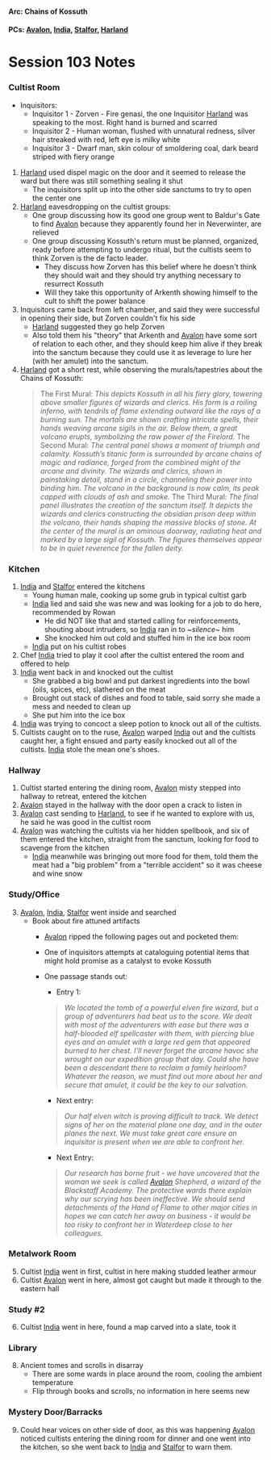 #### Arc: Chains of Kossuth
#### PCs: [Avalon](PCs/Current/Avalon.md), [India](PCs/Current/India.md), [Stalfor](PCs/Current/Stalfor.md), [Harland](PCs/Current/Harland.md)

# Session 103 Notes
### Cultist Room
- Inquisitors:
	- Inquisitor 1 - Zorven - Fire genasi, the one Inquisitor [Harland](PCs/Current/Harland.md) was speaking to the most. Right hand is burned and scarred
	- Inquisitor 2 - Human woman, flushed with unnatural redness, silver hair streaked with red, left eye is milky white
	- Inquisitor 3 - Dwarf man, skin colour of smoldering coal, dark beard striped with fiery orange
1. [Harland](PCs/Current/Harland.md) used dispel magic on the door and it seemed to release the ward but there was still something sealing it shut
	- The inquisitors split up into the other side sanctums to try to open the center one
2. [Harland](PCs/Current/Harland.md) eavesdropping on the cultist groups:
	- One group discussing how its good one group went to Baldur's Gate to find [Avalon](PCs/Current/Avalon.md) because they apparently found her in Neverwinter, are relieved
	- One group discussing Kossuth's return must be planned, organized, ready before attempting to undergo ritual, but the cultists seem to think Zorven is the de facto leader.
		- They discuss how Zorven has this belief where he doesn't think they should wait and they should try anything necessary to resurrect Kossuth
		- Will they take this opportunity of Arkenth showing himself to the cult to shift the power balance
11. Inquisitors came back from left chamber, and said they were successful in opening their side, but Zorven couldn't fix his side
	- [Harland](PCs/Current/Harland.md) suggested they go help Zorven
	- Also told them his "theory" that Arkenth and [Avalon](PCs/Current/Avalon.md) have some sort of relation to each other, and they should keep him alive if they break into the sanctum because they could use it as leverage to lure her (with her amulet) into the sanctum.
12. [Harland](PCs/Current/Harland.md) got a short rest, while observing the murals/tapestries about the Chains of Kossuth:
	>	The First Mural: _This depicts Kossuth in all his fiery glory, towering above smaller figures of wizards and clerics. His form is a roiling inferno, with tendrils of flame extending outward like the rays of a burning sun. The mortals are shown crafting intricate spells, their hands weaving arcane sigils in the air. Below them, a great volcano erupts, symbolizing the raw power of the Firelord._
	>	The Second Mural: _The central panel shows a moment of triumph and calamity. Kossuth’s titanic form is surrounded by arcane chains of magic and radiance, forged from the combined might of the arcane and divinity. The wizards and clerics, shown in painstaking detail, stand in a circle, channeling their power into binding him. The volcano in the background is now calm, its peak capped with clouds of ash and smoke._
	>	The Third Mural: _The final panel illustrates the creation of the sanctum itself. It depicts the wizards and clerics constructing the obsidian prison deep within the volcano, their hands shaping the massive blocks of stone. At the center of the mural is an ominous doorway, radiating heat and marked by a large sigil of Kossuth. The figures themselves appear to be in quiet reverence for the fallen deity._

### Kitchen
1. [India](PCs/Current/India.md) and [Stalfor](PCs/Current/Stalfor.md) entered  the kitchens
	- Young human male, cooking up some grub in typical cultist garb
	- [India](PCs/Current/India.md) lied and said she was new and was looking for a job to do here, recommended by Rowan
		- He did NOT like that and started calling for reinforcements, shouting about intruders, so [India](PCs/Current/India.md) ran in to ~_silence_~ him
		- She knocked him out cold and stuffed him in the ice box room
	- [India](PCs/Current/India.md) put on his cultist robes
2. Chef [India](PCs/Current/India.md) tried to play it cool after the cultist entered the room and offered to help
10. [India](PCs/Current/India.md) went back in and knocked out the cultist
	- She grabbed a big bowl and put darkest ingredients into the bowl (oils, spices, etc), slathered on the meat
	- Brought out stack of dishes and food to table, said sorry she made a mess and needed to clean up
	- She put him into the ice box
11. [India](PCs/Current/India.md) was trying to concoct a sleep potion to knock out all of the cultists.
12. Cultists caught on to the ruse, [Avalon](PCs/Current/Avalon.md) warped [India](PCs/Current/India.md) out and the cultists caught her, a fight ensued and party easily knocked out all of the cultists. [India](PCs/Current/India.md) stole the mean one's shoes.

### Hallway 
1. Cultist started entering the dining room, [Avalon](PCs/Current/Avalon.md) misty stepped into hallway to retreat, entered the kitchen
2. [Avalon](PCs/Current/Avalon.md) stayed in the hallway with the door open a crack to listen in
3. [Avalon](PCs/Current/Avalon.md) cast sending to [Harland](PCs/Current/Harland.md), to see if he wanted to explore with us, he said he was good in the cultist room
11. [Avalon](PCs/Current/Avalon.md) was watching the cultists via her hidden spellbook, and six of them entered the kitchen, straight from the sanctum, looking for food to scavenge from the kitchen
	- [India](PCs/Current/India.md) meanwhile was bringing out more food for them, told them the meat had a "big problem" from a "terrible accident" so it was cheese and wine snow

### Study/Office
3. [Avalon](PCs/Current/Avalon.md), [India](PCs/Current/India.md), [Stalfor](PCs/Current/Stalfor.md) went inside and searched
	- Book about fire attuned artifacts
		- [Avalon](PCs/Current/Avalon.md) ripped the following pages out and pocketed them:
		- One of inquisitors attempts at cataloguing potential items that might hold promise as a catalyst to evoke Kossuth
		- One passage stands out:
			- Entry 1: 
			> _We located the tomb of a powerful elven fire wizard, but a group of adventurers had beat us to the score. We dealt with most of the adventurers with ease but there was a half-blooded elf spellcaster with them, with piercing blue eyes and an amulet with a large red gem that appeared burned to her chest. I'll never forget the arcane havoc she wrought on our expedition group that day. Could she have been a descendant there to reclaim a family heirloom? Whatever the reason, we must find out more about her and secure that amulet, it could be the key to our salvation._
			
			- Next entry:
			>_Our half elven witch is proving difficult to track. We detect signs of her on the material plane one day, and in the outer planes the next. We must take great care ensure an inquisitor is present when we are able to confront her._

			- Next Entry:
			>_Our research has borne fruit - we have uncovered that the woman we seek is called [Avalon](PCs/Current/Avalon.md) Shepherd, a wizard of the Blackstaff Academy. The protective wards there explain why our scrying has been ineffective. We should send detachments of the Hand of Flame to other major cities in hopes we can catch her away on business - it would be too risky to confront her in Waterdeep close to her colleagues._

### Metalwork Room
5. Cultist [India](PCs/Current/India.md) went in first, cultist in here making studded leather armour
7. Cultist [Avalon](PCs/Current/Avalon.md) went in here, almost got caught but made it through to the eastern hall

### Study #2
6. Cultist [India](PCs/Current/India.md) went in here, found a map carved into a slate, took it

### Library
8. Ancient tomes and scrolls in disarray
	- There are some wards in place around the room, cooling the ambient temperature
	- Flip through books and scrolls, no information in here seems new

### Mystery Door/Barracks
9. Could hear voices on other side of door, as this was happening [Avalon](PCs/Current/Avalon.md) noticed cultists entering the dining room for dinner and one went into the kitchen, so she went back to [India](PCs/Current/India.md) and [Stalfor](PCs/Current/Stalfor.md) to warn them.